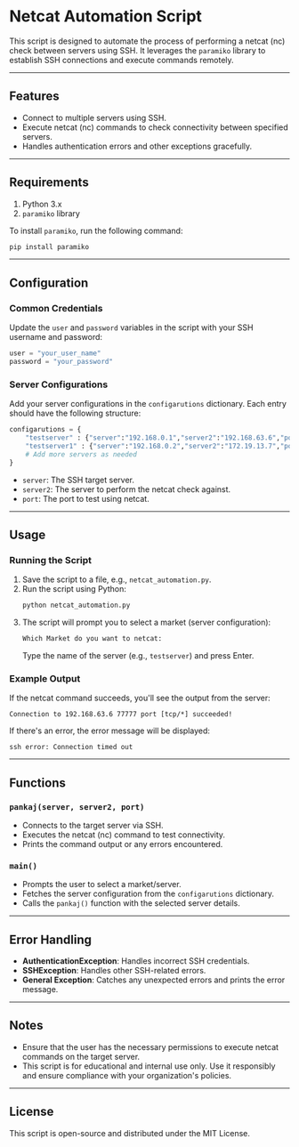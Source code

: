 # Netcat Automation Script

This script is designed to automate the process of performing a netcat (nc) check between servers using SSH. It leverages the `paramiko` library to establish SSH connections and execute commands remotely.

---

## Features
- Connect to multiple servers using SSH.
- Execute netcat (nc) commands to check connectivity between specified servers.
- Handles authentication errors and other exceptions gracefully.

---

## Requirements

1. Python 3.x
2. `paramiko` library

To install `paramiko`, run the following command:
```bash
pip install paramiko
```

---

## Configuration

### Common Credentials
Update the `user` and `password` variables in the script with your SSH username and password:
```python
user = "your_user_name"
password = "your_password"
```

### Server Configurations
Add your server configurations in the `configarutions` dictionary. Each entry should have the following structure:
```python
configarutions = {
    "testserver" : {"server":"192.168.0.1","server2":"192.168.63.6","port":"77777"},
    "testserver1" : {"server":"192.168.0.2","server2":"172.19.13.7","port":"77777"},
    # Add more servers as needed
}
```
- `server`: The SSH target server.
- `server2`: The server to perform the netcat check against.
- `port`: The port to test using netcat.

---

## Usage

### Running the Script
1. Save the script to a file, e.g., `netcat_automation.py`.
2. Run the script using Python:
   ```bash
   python netcat_automation.py
   ```
3. The script will prompt you to select a market (server configuration):
   ```bash
   Which Market do you want to netcat:
   ```
   Type the name of the server (e.g., `testserver`) and press Enter.

### Example Output
If the netcat command succeeds, you'll see the output from the server:
```
Connection to 192.168.63.6 77777 port [tcp/*] succeeded!
```
If there's an error, the error message will be displayed:
```
ssh error: Connection timed out
```

---

## Functions

### `pankaj(server, server2, port)`
- Connects to the target server via SSH.
- Executes the netcat (nc) command to test connectivity.
- Prints the command output or any errors encountered.

### `main()`
- Prompts the user to select a market/server.
- Fetches the server configuration from the `configarutions` dictionary.
- Calls the `pankaj()` function with the selected server details.

---

## Error Handling
- **AuthenticationException**: Handles incorrect SSH credentials.
- **SSHException**: Handles other SSH-related errors.
- **General Exception**: Catches any unexpected errors and prints the error message.

---

## Notes
- Ensure that the user has the necessary permissions to execute netcat commands on the target server.
- This script is for educational and internal use only. Use it responsibly and ensure compliance with your organization's policies.

---

## License
This script is open-source and distributed under the MIT License.

